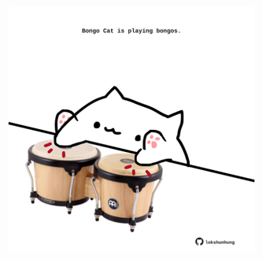 <!-- built at 04/10/2022, 10:01:28 UTC -->
<p align="center">
  <img width="500" height="500" src="./ReadmeImage.svg">
</p>
